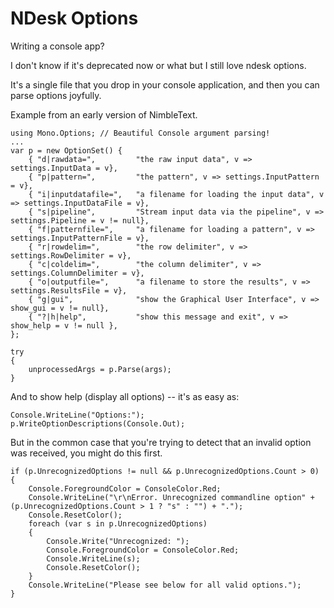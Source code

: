 ﻿# NDesk Options

Writing a console app?

I don't know if it's deprecated now or what but I still love ndesk options.

It's a single file that you drop in your console application, and then you can parse options joyfully.

Example from an early version of NimbleText.

    using Mono.Options; // Beautiful Console argument parsing!
    ...
    var p = new OptionSet() {
        { "d|rawdata=",         "the raw input data", v => settings.InputData = v},
        { "p|pattern=",         "the pattern", v => settings.InputPattern = v},
        { "i|inputdatafile=",   "a filename for loading the input data", v => settings.InputDataFile = v},
        { "s|pipeline",         "Stream input data via the pipeline", v => settings.Pipeline = v != null},
        { "f|patternfile=",     "a filename for loading a pattern", v => settings.InputPatternFile = v},
        { "r|rowdelim=",        "the row delimiter", v => settings.RowDelimiter = v},
        { "c|coldelim=",        "the column delimiter", v => settings.ColumnDelimiter = v},
        { "o|outputfile=",      "a filename to store the results", v => settings.ResultsFile = v},
        { "g|gui",              "show the Graphical User Interface", v => show_gui = v != null},
        { "?|h|help",           "show this message and exit", v => show_help = v != null },
    };

    try
    {
        unprocessedArgs = p.Parse(args);
    }

And to show help (display all options) -- it's as easy as:

    Console.WriteLine("Options:");
    p.WriteOptionDescriptions(Console.Out);

But in the common case that you're trying to detect that an invalid option was received, you might do this first.

    if (p.UnrecognizedOptions != null && p.UnrecognizedOptions.Count > 0)
    {
        Console.ForegroundColor = ConsoleColor.Red;
        Console.WriteLine("\r\nError. Unrecognized commandline option" + (p.UnrecognizedOptions.Count > 1 ? "s" : "") + ".");
        Console.ResetColor();
        foreach (var s in p.UnrecognizedOptions)
        {
            Console.Write("Unrecognized: ");
            Console.ForegroundColor = ConsoleColor.Red;
            Console.WriteLine(s);
            Console.ResetColor();
        }
        Console.WriteLine("Please see below for all valid options.");
    }